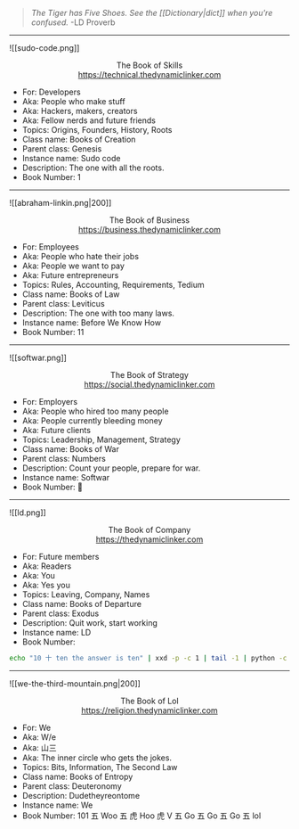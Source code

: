 
> _The Tiger has Five Shoes.
> See the [[Dictionary|dict]] when you're confused._
> -LD Proverb

---

![[sudo-code.png]]

<span style="display: block; text-align: center">The Book of Skills<br><a>https://technical.thedynamiclinker.com</a></span>

- For: Developers
- Aka: People who make stuff
- Aka: Hackers, makers, creators
- Aka: Fellow nerds and future friends
- Topics: Origins, Founders, History, Roots
- Class name: Books of Creation
- Parent class: Genesis
- Instance name: Sudo code
- Description: The one with all the roots.
- Book Number: 1

---

![[abraham-linkin.png|200]]

<span style="display: block; text-align: center">The Book of Business<br><a>https://business.thedynamiclinker.com</a></span>

- For: Employees
- Aka: People who hate their jobs
- Aka: People we want to pay
- Aka: Future entrepreneurs
- Topics: Rules, Accounting, Requirements, Tedium
- Class name: Books of Law
- Parent class: Leviticus
- Description: The one with too many laws.
- Instance name: Before We Know How
- Book Number: 11

---

![[softwar.png]]

<span style="display: block; text-align: center">The Book of Strategy<br><a>https://social.thedynamiclinker.com</a></span>

- For: Employers
- Aka: People who hired too many people
- Aka: People currently bleeding money
- Aka: Future clients
- Topics: Leadership, Management, Strategy
- Class name: Books of War
- Parent class: Numbers
- Description: Count your people, prepare for war.
- Instance name: Softwar
- Book Number: 💯

---

![[ld.png]]

<span style="display: block; text-align: center">The Book of Company<br><a>https://thedynamiclinker.com</a></span>

- For: Future members
- Aka: Readers
- Aka: You
- Aka: Yes you
- Topics: Leaving, Company, Names
- Class name: Books of Departure
- Parent class: Exodus
- Description: Quit work, start working
- Instance name: LD
- Book Number:
```bash
echo "10 十 ten the answer is ten" | xxd -p -c 1 | tail -1 | python -c "ook=int(__import__('sys').stdin.read(), 1<<(1<<(1<<1)));print(eval(f'0b{ook}'))"
```

---

![[we-the-third-mountain.png|200]]

<span style="display: block; text-align: center">The Book of Lol<br><a>https://religion.thedynamiclinker.com</a></span>

- For: We
- Aka: W/e
- Aka: 山三
- Aka: The inner circle who gets the jokes.
- Topics: Bits, Information, The Second Law
- Class name: Books of Entropy
- Parent class: Deuteronomy
- Description: Dudetheyreontome
- Instance name: We
- Book Number: 101 五 Woo 五 虎 Hoo 虎 V 五 Go 五 Go 五 Go 五 lol